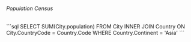 <h6>Population Census</h6>
```sql
SELECT SUM(City.population)
FROM City
INNER JOIN Country ON City.CountryCode = Country.Code
WHERE Country.Continent = 'Asia'
```
